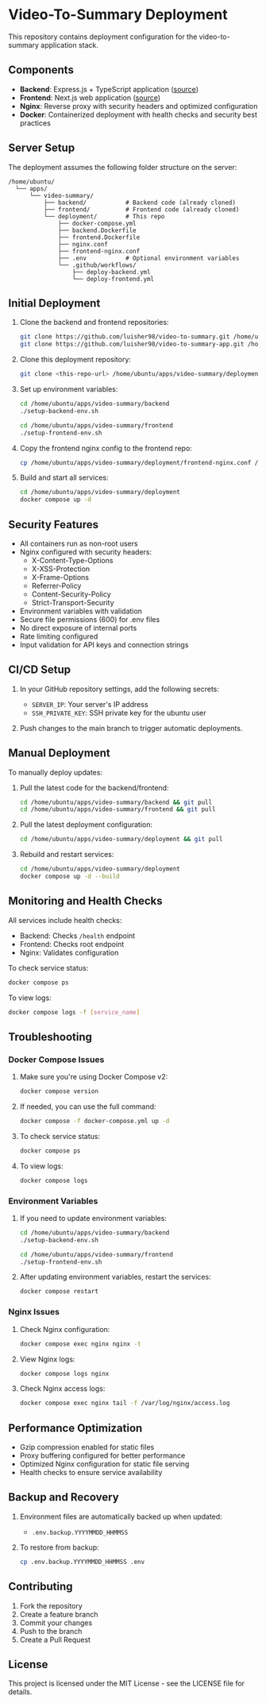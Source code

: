 # Video-To-Summary Deployment

This repository contains deployment configuration for the video-to-summary application stack.

## Components

- **Backend**: Express.js + TypeScript application ([source](https://github.com/luisher98/video-to-summary))
- **Frontend**: Next.js web application ([source](https://github.com/luisher98/video-to-summary-app))
- **Nginx**: Reverse proxy with security headers and optimized configuration
- **Docker**: Containerized deployment with health checks and security best practices

## Server Setup

The deployment assumes the following folder structure on the server:

```
/home/ubuntu/
  └── apps/
      └── video-summary/
          ├── backend/           # Backend code (already cloned)
          ├── frontend/          # Frontend code (already cloned)
          └── deployment/        # This repo
              ├── docker-compose.yml
              ├── backend.Dockerfile
              ├── frontend.Dockerfile
              ├── nginx.conf
              ├── frontend-nginx.conf
              ├── .env           # Optional environment variables
              └── .github/workflows/
                  ├── deploy-backend.yml
                  └── deploy-frontend.yml
```

## Initial Deployment

1. Clone the backend and frontend repositories:
   ```bash
   git clone https://github.com/luisher98/video-to-summary.git /home/ubuntu/apps/video-summary/backend
   git clone https://github.com/luisher98/video-to-summary-app.git /home/ubuntu/apps/video-summary/frontend
   ```

2. Clone this deployment repository:
   ```bash
   git clone <this-repo-url> /home/ubuntu/apps/video-summary/deployment
   ```

3. Set up environment variables:
   ```bash
   cd /home/ubuntu/apps/video-summary/backend
   ./setup-backend-env.sh
   
   cd /home/ubuntu/apps/video-summary/frontend
   ./setup-frontend-env.sh
   ```

4. Copy the frontend nginx config to the frontend repo:
   ```bash
   cp /home/ubuntu/apps/video-summary/deployment/frontend-nginx.conf /home/ubuntu/apps/video-summary/frontend/nginx.conf
   ```

5. Build and start all services:
   ```bash
   cd /home/ubuntu/apps/video-summary/deployment
   docker compose up -d
   ```

## Security Features

- All containers run as non-root users
- Nginx configured with security headers:
  - X-Content-Type-Options
  - X-XSS-Protection
  - X-Frame-Options
  - Referrer-Policy
  - Content-Security-Policy
  - Strict-Transport-Security
- Environment variables with validation
- Secure file permissions (600) for .env files
- No direct exposure of internal ports
- Rate limiting configured
- Input validation for API keys and connection strings

## CI/CD Setup

1. In your GitHub repository settings, add the following secrets:
   - `SERVER_IP`: Your server's IP address
   - `SSH_PRIVATE_KEY`: SSH private key for the ubuntu user

2. Push changes to the main branch to trigger automatic deployments.

## Manual Deployment

To manually deploy updates:

1. Pull the latest code for the backend/frontend:
   ```bash
   cd /home/ubuntu/apps/video-summary/backend && git pull
   cd /home/ubuntu/apps/video-summary/frontend && git pull
   ```

2. Pull the latest deployment configuration:
   ```bash
   cd /home/ubuntu/apps/video-summary/deployment && git pull
   ```

3. Rebuild and restart services:
   ```bash
   cd /home/ubuntu/apps/video-summary/deployment
   docker compose up -d --build
   ```

## Monitoring and Health Checks

All services include health checks:
- Backend: Checks `/health` endpoint
- Frontend: Checks root endpoint
- Nginx: Validates configuration

To check service status:
```bash
docker compose ps
```

To view logs:
```bash
docker compose logs -f [service_name]
```

## Troubleshooting

### Docker Compose Issues

1. Make sure you're using Docker Compose v2:
   ```bash
   docker compose version
   ```

2. If needed, you can use the full command:
   ```bash
   docker compose -f docker-compose.yml up -d
   ```

3. To check service status:
   ```bash
   docker compose ps
   ```

4. To view logs:
   ```bash
   docker compose logs
   ```

### Environment Variables

1. If you need to update environment variables:
   ```bash
   cd /home/ubuntu/apps/video-summary/backend
   ./setup-backend-env.sh
   
   cd /home/ubuntu/apps/video-summary/frontend
   ./setup-frontend-env.sh
   ```

2. After updating environment variables, restart the services:
   ```bash
   docker compose restart
   ```

### Nginx Issues

1. Check Nginx configuration:
   ```bash
   docker compose exec nginx nginx -t
   ```

2. View Nginx logs:
   ```bash
   docker compose logs nginx
   ```

3. Check Nginx access logs:
   ```bash
   docker compose exec nginx tail -f /var/log/nginx/access.log
   ```

## Performance Optimization

- Gzip compression enabled for static files
- Proxy buffering configured for better performance
- Optimized Nginx configuration for static file serving
- Health checks to ensure service availability

## Backup and Recovery

1. Environment files are automatically backed up when updated:
   - `.env.backup.YYYYMMDD_HHMMSS`

2. To restore from backup:
   ```bash
   cp .env.backup.YYYYMMDD_HHMMSS .env
   ```

## Contributing

1. Fork the repository
2. Create a feature branch
3. Commit your changes
4. Push to the branch
5. Create a Pull Request

## License

This project is licensed under the MIT License - see the LICENSE file for details.
